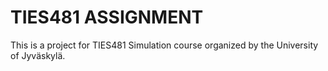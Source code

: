 # TIES481 ASSIGNMENT
This is a project for TIES481 Simulation course organized by the University of Jyväskylä.